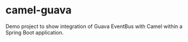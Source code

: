 # camel-guava

Demo project to show integration of Guava EventBus with Camel within a Spring Boot application.
